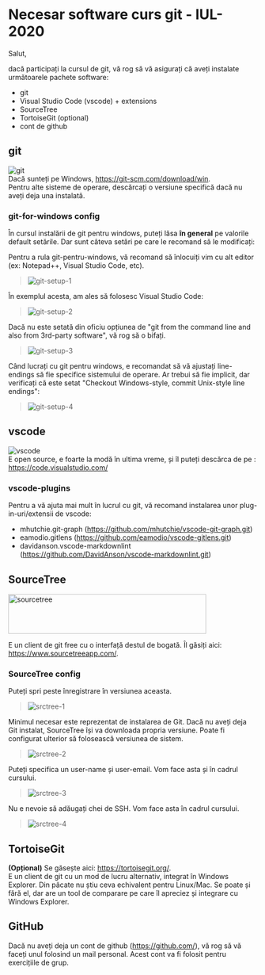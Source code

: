 # Necesar software curs git - IUL-2020

Salut,

dacă participați la cursul de git, vă rog să vă asigurați că aveți instalate următoarele pachete software:

- git
- Visual Studio Code (vscode) + extensions
- SourceTree
- TortoiseGit (optional)
- cont de github

## git

![git](./img/git-logo.png)  
Dacă sunteți pe Windows, <https://git-scm.com/download/win>.  
Pentru alte sisteme de operare, descărcați o versiune specifică dacă nu aveți deja una instalată.

### git-for-windows config

În cursul instalării de git pentru windows, puteți lăsa **în general** pe valorile default setările. Dar sunt câteva setări pe care le recomand să le modificați:

Pentru a rula git-pentru-windows, vă recomand să înlocuiți vim cu alt editor (ex: Notepad++, Visual Studio Code, etc).
> ![git-setup-1](./img/git-setup-1.png)

În exemplul acesta, am ales să folosesc Visual Studio Code:  
> ![git-setup-2](./img/git-setup-2.png)

Dacă nu este setată din oficiu opțiunea de "git from the command line and also from 3rd-party software", vă rog să o bifați.  
> ![git-setup-3](./img/git-setup-3.png)

Când lucrați cu git pentru windows, e recomandat să vă ajustați line-endings să fie specifice sistemului de operare. Ar trebui să fie implicit, dar verificați că este setat "Checkout Windows-style, commit Unix-style line endings":  
> ![git-setup-4](./img/git-setup-4.png)

## vscode

![vscode](./img/vscode-logo.png)  
E open source, e foarte la modă în ultima vreme, și îl puteți descărca de pe : <https://code.visualstudio.com/>

### vscode-plugins

Pentru a vă ajuta mai mult în lucrul cu git, vă recomand instalarea unor plug-in-uri/extensii de vscode:

- mhutchie.git-graph (https://github.com/mhutchie/vscode-git-graph.git)
- eamodio.gitlens (https://github.com/eamodio/vscode-gitlens.git)
- davidanson.vscode-markdownlint (https://github.com/DavidAnson/vscode-markdownlint.git)

## SourceTree

<img alt="sourcetree" src="./img/Sourcetree-blue.svg" width="400" height="80" >

E un client de git free cu o interfață destul de bogată.
Îl găsiți aici: <https://www.sourcetreeapp.com/>.

### SourceTree config

Puteți spri peste înregistrare în versiunea aceasta.
> ![srctree-1](./img/srctree-1.png)

Minimul necesar este reprezentat de instalarea de Git.
Dacă nu aveți deja Git instalat, SourceTree își va downloada propria versiune. Poate fi configurat ulterior să folosească versiunea de sistem.  
> ![srctree-2](./img/srctree-2.png)

Puteți specifica un user-name și user-email. Vom face asta și în cadrul cursului.
> ![srctree-3](./img/srctree-3.png)

Nu e nevoie să adăugați chei de SSH. Vom face asta în cadrul cursului.
> ![srctree-4](./img/srctree-4.png)

## TortoiseGit

**(Opțional)** Se găsește aici: <https://tortoisegit.org/>.  
E un client de git cu un mod de lucru alternativ, integrat în Windows Explorer. Din păcate nu știu ceva echivalent pentru Linux/Mac. Se poate și fără el, dar are un tool de comparare pe care îl apreciez și integrare cu Windows Explorer.

## GitHub

Dacă nu aveți deja un cont de github (<https://github.com/>), vă rog să vă faceți unul folosind un mail personal.
Acest cont va fi folosit pentru exercițiile de grup.
